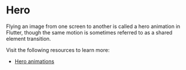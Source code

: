 # Hero

 Flying an image from one screen to another is called a hero animation in Flutter, though the same motion is sometimes referred to as a shared element transition.

Visit the following resources to learn more:

- [Hero animations](https://docs.flutter.dev/development/ui/animations/hero-animations)
